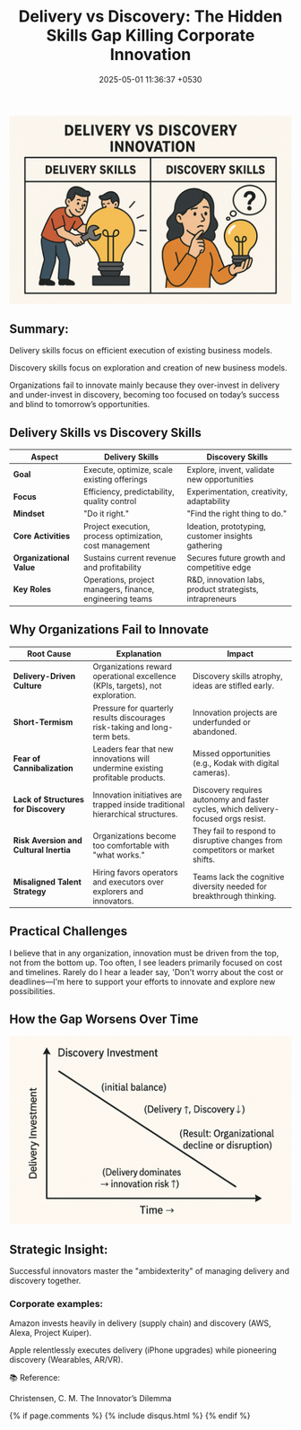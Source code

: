 ﻿---
layout: post
comments: true
IDENTIFIER: Leadership 
title:  "Delivery vs Discovery: The Hidden Skills Gap Killing Corporate Innovation"
description: Delivery | Discovery | Innovation
date:   2025-05-01 11:36:37 +0530
categories: Innovation
---
<img alt='Delivery vs Discovery Innovation' src='/assets/Delivery vs Discovery Innovation.png'>

## **Summary:**
Delivery skills focus on efficient execution of existing business models.

Discovery skills focus on exploration and creation of new business models.

Organizations fail to innovate mainly because they over-invest in delivery and under-invest in discovery, becoming too focused on today’s success and blind to tomorrow’s opportunities.

## Delivery Skills vs Discovery Skills

| **Aspect**              | **Delivery Skills**                                | **Discovery Skills**                                |
|--------------------------|---------------------------------------------------|---------------------------------------------------|
| **Goal**                | Execute, optimize, scale existing offerings       | Explore, invent, validate new opportunities       |
| **Focus**               | Efficiency, predictability, quality control       | Experimentation, creativity, adaptability         |
| **Mindset**             | "Do it right."                                    | "Find the right thing to do."                     |
| **Core Activities**     | Project execution, process optimization, cost management | Ideation, prototyping, customer insights gathering |
| **Organizational Value**| Sustains current revenue and profitability         | Secures future growth and competitive edge        |
| **Key Roles**           | Operations, project managers, finance, engineering teams | R&D, innovation labs, product strategists, intrapreneurs |

## Why Organizations Fail to Innovate

| **Root Cause**               | **Explanation**                                                                 | **Impact**                                                                 |
|------------------------------|---------------------------------------------------------------------------------|---------------------------------------------------------------------------|
| **Delivery-Driven Culture**  | Organizations reward operational excellence (KPIs, targets), not exploration.   | Discovery skills atrophy, ideas are stifled early.                        |
| **Short-Termism**            | Pressure for quarterly results discourages risk-taking and long-term bets.      | Innovation projects are underfunded or abandoned.                         |
| **Fear of Cannibalization**  | Leaders fear that new innovations will undermine existing profitable products.  | Missed opportunities (e.g., Kodak with digital cameras).                  |
| **Lack of Structures for Discovery** | Innovation initiatives are trapped inside traditional hierarchical structures. | Discovery requires autonomy and faster cycles, which delivery-focused orgs resist. |
| **Risk Aversion and Cultural Inertia** | Organizations become too comfortable with "what works."                     | They fail to respond to disruptive changes from competitors or market shifts. |
| **Misaligned Talent Strategy** | Hiring favors operators and executors over explorers and innovators.            | Teams lack the cognitive diversity needed for breakthrough thinking.       |

## Practical Challenges
I believe that in any organization, innovation must be driven from the top, not from the bottom up. Too often, I see leaders primarily focused on cost and timelines. Rarely do I hear a leader say, 'Don't worry about the cost or deadlines—I'm here to support your efforts to innovate and explore new possibilities.

## How the Gap Worsens Over Time
<img alt='Delivery vs Discovery Innovation' src='/assets/DIVDDC.png'>


## Strategic Insight:
Successful innovators master the "ambidexterity" of managing delivery and discovery together.

### Corporate examples:

Amazon invests heavily in delivery (supply chain) and discovery (AWS, Alexa, Project Kuiper).

Apple relentlessly executes delivery (iPhone upgrades) while pioneering discovery (Wearables, AR/VR).


📚 Reference:

Christensen, C. M. The Innovator’s Dilemma



{% if page.comments %} {% include disqus.html %} {% endif %}
